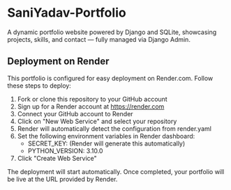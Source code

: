 # SaniYadav-Portfolio
A dynamic portfolio website powered by Django and SQLite, showcasing projects, skills, and contact — fully managed via Django Admin.

## Deployment on Render

This portfolio is configured for easy deployment on Render.com. Follow these steps to deploy:

1. Fork or clone this repository to your GitHub account
2. Sign up for a Render account at https://render.com
3. Connect your GitHub account to Render
4. Click on "New Web Service" and select your repository
5. Render will automatically detect the configuration from render.yaml
6. Set the following environment variables in Render dashboard:
   - SECRET_KEY: (Render will generate this automatically)
   - PYTHON_VERSION: 3.10.0
7. Click "Create Web Service"

The deployment will start automatically. Once completed, your portfolio will be live at the URL provided by Render.
